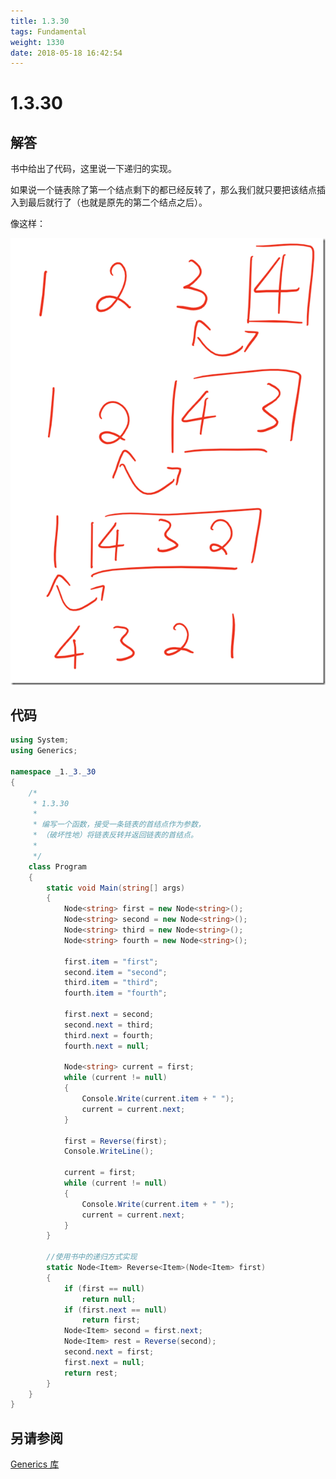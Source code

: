 ```yaml
---
title: 1.3.30
tags: Fundamental
weight: 1330
date: 2018-05-18 16:42:54
---
```


# 1.3.30


## 解答

书中给出了代码，这里说一下递归的实现。

如果说一个链表除了第一个结点剩下的都已经反转了，那么我们就只要把该结点插入到最后就行了（也就是原先的第二个结点之后）。

像这样：

![](/resources/1-3-30/1.png)

## 代码

```csharp
using System;
using Generics;

namespace _1._3._30
{
    /*
     * 1.3.30
     * 
     * 编写一个函数，接受一条链表的首结点作为参数，
     * （破坏性地）将链表反转并返回链表的首结点。
     * 
     */
    class Program
    {
        static void Main(string[] args)
        {
            Node<string> first = new Node<string>();
            Node<string> second = new Node<string>();
            Node<string> third = new Node<string>();
            Node<string> fourth = new Node<string>();

            first.item = "first";
            second.item = "second";
            third.item = "third";
            fourth.item = "fourth";

            first.next = second;
            second.next = third;
            third.next = fourth;
            fourth.next = null;

            Node<string> current = first;
            while (current != null)
            {
                Console.Write(current.item + " ");
                current = current.next;
            }

            first = Reverse(first);
            Console.WriteLine();

            current = first;
            while (current != null)
            {
                Console.Write(current.item + " ");
                current = current.next;
            }
        }

        //使用书中的递归方式实现
        static Node<Item> Reverse<Item>(Node<Item> first)
        {
            if (first == null)
                return null;
            if (first.next == null)
                return first;
            Node<Item> second = first.next;
            Node<Item> rest = Reverse(second);
            second.next = first;
            first.next = null;
            return rest;
        }
    }
}
```

## 另请参阅

[Generics 库](https://github.com/ikesnowy/Algorithms-4th-Edition-in-Csharp/tree/master/1%20Fundamental/1.3/Generics)

